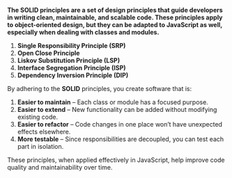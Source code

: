 **The SOLID principles are a set of design principles that guide developers in writing clean, maintainable, and scalable code.
These principles apply to object-oriented design, but they can be adapted to JavaScript as well, especially when dealing with classes and modules.**

1. **Single Responsibility Principle (SRP)**
2. **Open Close Principle**
3. **Liskov Substitution Principle (LSP)**
4. **Interface Segregation Principle (ISP)**
5. **Dependency Inversion Principle (DIP)**


By adhering to the **SOLID** principles, you create software that is:

1. **Easier to maintain** – Each class or module has a focused purpose.
2. **Easier to extend** – New functionality can be added without modifying existing code.
3. **Easier to refactor** – Code changes in one place won’t have unexpected effects elsewhere.
4. **More testable** – Since responsibilities are decoupled, you can test each part in isolation.

These principles, when applied effectively in JavaScript, help improve code quality and maintainability over time.
